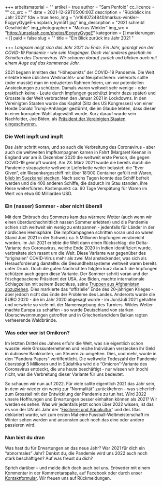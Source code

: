 +++
arbeitsmaterial = ""
artikel = true
author = "Sam Penfold"
cc_licence = ""
cc_src = ""
date = 2021-12-29T05:00:00Z
description = "Rückblick ins Jahr 2021"
fdw = true
hero_img = "/v1640724840/markus-winkler-EcgyryGygeE-unsplash_kym5f1.jpg"
img_description = "2021 schreibt Geschichte"
img_photographer = "Markus Winkler"
img_src = "https://unsplash.com/photos/EcgyryGygeE"
kategorien = []
markierungen = []
paid = false
slug = ""
title = "Ein Blick zurück ins Jahr 2021 "

+++
_Langsam neigt sich das Jahr 2021 zu Ende. Ein Jahr, geprägt von der COVID-19 Pandemie - wie sein Vorgänger. Doch viel anderes geschah im Schatten des Coronavirus. Wir schauen darauf zurück und blicken auch mit einem Auge auf das kommende Jahr._

2021 begann inmitten des “Höhepunkts” der COVID-19 Pandemie. Die Welt erlebte keine üblichen Weihnachts- und Neujahrsfeiern: vielerorts sollte (oder musste) man im reduzierten Rahmen feiern, um vor potentiellen Ansteckungen zu schützen. Damals waren weltweit sehr wenige - oder praktisch keine - Leute durch [Impfungen](https://www.chinderzytig.ch/von-pocken-zu-covid-19-die-entdeckung-und-entwicklung-des-impfstoffs/) geschützt (mehr dazu später) und Grossteile der Welt verbrachten den Januar 2021 in Lockdowns. In den Vereinigten Staaten wurde das Kapitol (Sitz des US Kongresses) von einer Horde Donald Trump-Anhänger gestürmt, die im Glaube lebten, dass dieser in einer korrupten Wahl abgewählt wurde. Kurz darauf wurde sein Nachfolder, Joe Biden, als [Präsident der Vereinigten Staaten eingeschworen.](https://www.chinderzytig.ch/abschied-und-neuanfang-in-amerika/)

### Die Welt impft und impft

Das Jahr schritt voran, und so auch die Verbreitung des Coronavirus - aber auch die weltweiten Impfkampagnen kamen in Fahrt (Margaret Keenan in England war am 8. Dezember 2020 die weltweit erste Person, die gegen COVID-19 geimpft wurde). Am 23. März 2021 wurde die bereits durch die Pandemie strapazierte weltweite Lieferkette weiter belastet: die “Ever Given”, ein Riesenkargoschiff mit über 18’000 Container gefüllt mit Waren, [blieb im Suezkanal stecken](https://www.chinderzytig.ch/stau-im-suezanal/). Nach sechs Tagen konnte das Schiff befreit werden und die 400 anderen Schiffe, die dadurch im Stau standen, ihre Reise weiterführen. Kostenpunkt: ca. 60 Tage Verspätung für Waren im Wert von etwa 60 Milliarden USD.

### Ein (nasser) Sommer - aber nicht überall

Mit dem Einbruch des Sommers kam das wärmere Wetter (auch wenn wir einen überdurchschnittlich nassen Sommer erlebten) und die Pandemie schien sich weltweit ein wenig zu entspannen - jedenfalls für Länder in der nördlichen Hemisphäre. Die Impfkampagnen schritten voran und so waren Stand Juni 2021 in der Schweiz ca. 5 Millionen Impfungen verabreicht worden. Im Juli 2021 erlebte die Welt dann einen Rückschlag: die Delta-Variante des Coronavirus, welche Ende 2020 in Indien identifiziert wurde, verbreitete sich rasant um die Welt. Diese Variante war gegenüber des “originalen” COVID-Virus mehr als zwei Mal ansteckender, was sich als Herausforderung darstellte: die Gesundheitssysteme weltweit waren bereits unter Druck. Doch die guten Nachrichten folgten kurz darauf: die Impfungen schützen auch gegen diese Variante. Der Sommer schritt voran und der frischgebackene Präsident der USA, Joe Biden, machte internationale Schlagzeilen mit seinem Beschluss, seine [Truppen aus Afghanistan abzuziehen](https://www.chinderzytig.ch/afghanistan-ein-land-versinkt-im-chaos/). Dies markierte das “offizielle” Ende des 20-jährigen Krieges - aber jedoch nicht das Ende der Probleme des Landes. Anderorts wurde die EURO 2020 - die im Jahr 2020 abgesagt wurde - im Juni/Juli 2021 gehalten und verwirrte so viele mit der Namensgebung des Turniers. Wildes Wetter machte Europa zu schaffen - so wurde Deutschland von starken Überschwemmungen getroffen und in Griechenland/dem Balkan ragten verheerende Waldbrände.

### Was oder wer ist Omikron?

Im letzten Drittel des Jahres erfuhr die Welt, was sie eigentlich schon wusste: viele Grossunternehmen und reiche Individuen verstecken ihr Geld in dubiosen Bankkonten, um Steuern zu umgehen. Dies, und mehr, wurde in den “Pandora Papers” veröffentlicht. Die weltweite Todeszahl der Pandemie übersteigt 5 Millionen und in Südafrika wird die “Omicron”-Variante des Coronavirus entdeckt, die uns heute beschäftigt - nur wissen wir (noch) nicht, was die Verbreitung dieser Variante für uns bedeutet.

So schauen wir nun auf 2022. Für viele sollte eigentlich 2021 das Jahr sein, in dem wir wieder ein wenig zur “Normalität” zurückkehren - was sicherlich zum Grossteil mit der Entwicklung der Pandemie zu tun hat. Wird 2022 unsere Hoffnungen und Erwartungen besser einhalten können als 2021? Wir werden es sehen. Was wir jedenfalls jetzt schon über 2022 wissen, ist das es von der UN als Jahr der “[Fischerei und Aquakultur](https://www.chinderzytig.ch/china-an-der-angel/)” und des Glas deklariert wurde, wir zum ersten Mal eine Fussball-Weltmeisterschaft im Winter sehen werden und ansonsten auch noch das eine oder andere passieren wird.

### Nun bist du dran

Was hast du für Erwartungen an das neue Jahr? War 2021 für dich ein “abnormales” Jahr? Denkst du, die Pandemie wird uns 2022 auch noch stark beschäftigen? Auf was freust du dich?

Sprich darüber – und melde dich doch auch bei uns. Entweder mit einem Kommentar in der Kommentarspalte, auf Facebook oder durch unser [Kontaktformular](https://www.chinderzytig.ch/kontakt/). Wir freuen uns auf Rückmeldungen.